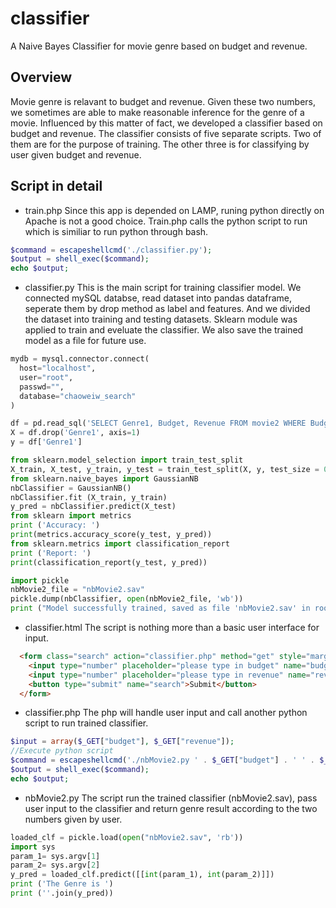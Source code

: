 # classifier
A Naive Bayes Classifier for movie genre based on budget and revenue.

## Overview
Movie genre is relavant to budget and revenue. Given these two numbers, we sometimes are able to make reasonable inference for the genre of a movie. Influenced by this matter of fact, we developed a classifier based on budget and revenue. The classifier consists of five separate scripts. Two of them are for the purpose of training. The other three is for classifying by user given budget and revenue.

## Script in detail
- train.php
Since this app is depended on LAMP, runing python directly on Apache is not a good choice. Train.php calls the python script to run which is similiar to run python through bash.
```php
$command = escapeshellcmd('./classifier.py');
$output = shell_exec($command);
echo $output;
```
- classifier.py
This is the main script for training classifier model. We connected mySQL databse, read dataset into pandas dataframe, seperate them by drop method as label and features. And we divided the dataset into training and testing datasets. Sklearn module was applied to train and eveluate the classifier. We also save the trained model as a file for future use.
```python
mydb = mysql.connector.connect(
  host="localhost",
  user="root",
  passwd="",
  database="chaoweiw_search"
)
```
```python
df = pd.read_sql('SELECT Genre1, Budget, Revenue FROM movie2 WHERE Budget <> "" and Revenue <> "" and Genre1 <> ""', con=mydb)
X = df.drop('Genre1', axis=1)
y = df['Genre1']
```
```python
from sklearn.model_selection import train_test_split
X_train, X_test, y_train, y_test = train_test_split(X, y, test_size = 0.10)
from sklearn.naive_bayes import GaussianNB
nbClassifier = GaussianNB()
nbClassifier.fit (X_train, y_train)
y_pred = nbClassifier.predict(X_test)
from sklearn import metrics
print ('Accuracy: ')
print(metrics.accuracy_score(y_test, y_pred))
from sklearn.metrics import classification_report
print ('Report: ')
print(classification_report(y_test, y_pred)) 
```
```python
import pickle
nbMovie2_file = "nbMovie2.sav"
pickle.dump(nbClassifier, open(nbMovie2_file, 'wb'))
print ("Model successfully trained, saved as file 'nbMovie2.sav' in root directory")
```
- classifier.html
The script is nothing more than a basic user interface for input.
```html
  <form class="search" action="classifier.php" method="get" style="margin:auto;max-width:300px">
    <input type="number" placeholder="please type in budget" name="budget">
    <input type="number" placeholder="please type in revenue" name="revenue">
    <button type="submit" name="search">Submit</button>
  </form>
```
- classifier.php
The php will handle user input and call another python script to run trained classifier.
```php
$input = array($_GET["budget"], $_GET["revenue"]);
//Execute python script
$command = escapeshellcmd('./nbMovie2.py ' . $_GET["budget"] . ' ' . $_GET["revenue"]);
$output = shell_exec($command);
echo $output;
```
- nbMovie2.py
The script run the trained classifier (nbMovie2.sav), pass user input to the classifier and return genre result according to the two numbers given by user.
```python
loaded_clf = pickle.load(open("nbMovie2.sav", 'rb'))
import sys
param_1= sys.argv[1]
param_2= sys.argv[2]
y_pred = loaded_clf.predict([[int(param_1), int(param_2)]])
print ('The Genre is ')
print (''.join(y_pred))
```

